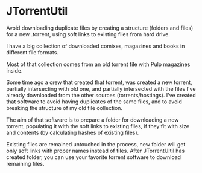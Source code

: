 # JTorrentUtil
Avoid downloading duplicate files by creating a structure (folders and files) for a new .torrent, 
using soft links to existing files from hard drive.


I have a big collection of downloaded comixes, magazines and books in different file formats.

Most of that collection comes from an old torrent file with Pulp magazines inside.

Some time ago a crew that created that torrent, was created a new torrent, partially intersecting with old one, 
and partially intersected with the files I've already downloaded from the other sources (torrents/hostings).
I've created that software to avoid having duplicates of the same files, and to avoid breaking the structure of 
my old file collection.

The aim of that software is to prepare a folder for downloading a new torrent, populating it with the soft links to 
existing files, if they fit with size and contents (by calculating hashes of existing files).

Existing files are remained untouched in the process, new folder will get only soft links with 
proper names instead of files. After JTorrentUItil has created folder, you can use your favorite torrent software
to download remaining files.
